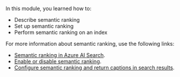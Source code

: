 In this module, you learned how to:

- Describe semantic ranking
- Set up semantic ranking
- Perform semantic ranking on an index

For more information about semantic ranking, use the following links:

- [Semantic ranking in Azure AI Search](/azure/search/semantic-search-overview).
- [Enable or disable semantic ranking](/azure/search/semantic-how-to-enable-disable).
- [Configure semantic ranking and return captions in search results](/azure/search/semantic-how-to-query-request).
